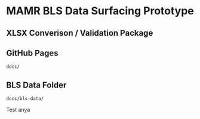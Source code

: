 # MAMR BLS Data Surfacing Prototype

## XLSX Converison / Validation Package

## GitHub Pages
`docs/`
## BLS Data Folder
`docs/bls-data/`

Test anya
